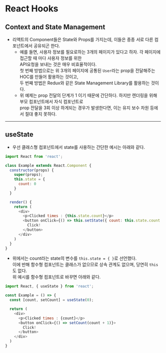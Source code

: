 <h1>React Hooks</h1>

<h2>Context and State Management</h2>

* 리액트의 Component들은 State와 Props를 가지는데, 이들은 종종 서로 다른 컴포넌트에서 공유되곤 한다.
  * 예를 들면, 사용자 정보를 필요로하는 3개의 페이지가 있다고 하자. 각 페이지에 접근할 때 마다 사용자 정보를 위한   
    API요청을 보내는 것은 매우 비효율적이다.   
    첫 번째 방법으로는 위 3개의 페이지에 공통된 `User`라는 prop을 전달해주는 HOC를 만들어 활용하는 것이고,   
    두 번째 방법은 Redux와 같은 State Management Library를 활용하는 것이다.
  * 위 예제는 prop 전달의 단계가 1 이기 때문에 간단하다. 하지만 렌더링을 위해 부모 컴포넌트에서 자식 컴포넌트로   
    prop 전달을 3회 이상 하게되는 경우가 발생한다면, 이는 유지 보수 차원 등에서 절대 좋지 못하다.
<hr/>

<h2>useState</h2>

* 우선 클래스형 컴포넌트에서 state를 사용하는 간단한 예시는 아래와 같다.
```js
import React from 'react';

class Example extends React.Component {
  constructor(props) {
    super(props);
    this.state = {
      count: 0
    }
  }

  render() {
    return (
      <div>
        <p>Clicked times : {this.state.count}</p>
        <button onClick={() => this.setState({ count: this.state.count + 1 })}>
          Click!
        </button>
      </div>
    )
  }
}
```

* 위에서는 count라는 state의 변수를 `this.state = { }`로 선언했다.   
  이에 반해 함수형 컴포넌트는 클래스가 없으므로 상속 관계도 없으며, 당연히 `this`도 없다.   
  위 예시를 함수형 컴포넌트로 바꾸면 아래와 같다.
```js
import React, { useState } from 'react';

const Example = () => {
  const [count, setCount] = useState(0);

  return (
    <div>
      <p>Clicked times : {count}</p>
      <button onClick={() => setCount(count + 1)}>
        Click!
      </button>
    </div>
  )
}
```